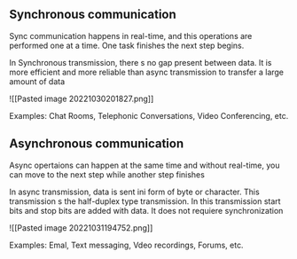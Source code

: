 ## Synchronous communication

Sync communication happens in real-time, and this operations are performed one at a time. One task finishes the next step begins.

In Synchronous transmission, there s no gap present between data. It is more efficient and more reliable than async transmission to transfer a large amount of data

![[Pasted image 20221030201827.png]]

Examples: Chat Rooms, Telephonic Conversations, Video Conferencing, etc.


## Asynchronous communication

Async opertaions can happen at the same time and without real-time, you can move to the next step while another step finishes

In async transmission, data is sent ini form of byte or character. This transmission s the half-duplex type transmission. In this transmission start bits and stop bits are added with data. It does not requiere synchronization

![[Pasted image 20221031194752.png]]

Examples: Emal, Text messaging, Vdeo recordings, Forums, etc.